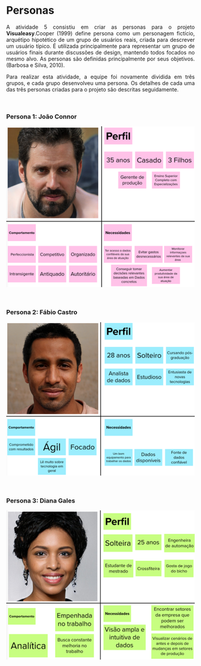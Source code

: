 # Personas

<p align="justify">A atividade 5 consistiu em criar as personas para o projeto <b>Visualeasy</b>.Cooper (1999) define persona como um personagem fictício, arquétipo hipotético de um grupo de usuários reais, criada para descrever um usuário típico. É utilizada principalmente para representar um grupo de usuários finais durante discussões de design, mantendo todos focados no mesmo alvo. As personas são definidas principalmente por seus objetivos. (Barbosa e Silva, 2010).</p>

<p align="justify">Para realizar esta atividade, a equipe foi novamente dividida em três grupos, e cada grupo desenvolveu uma persona. Os detalhes de cada uma das três personas criadas para o projeto são descritas seguidamente.</p>

<br>

### Persona 1: <b>João Connor</b>

![Persona João Connor](./persona1.png)

<br>

### Persona 2: <b>Fábio Castro</b>

![Persona Fábio Castro](./persona2.png)

<br>

### Persona 3: <b>Diana Gales</b>

![Persona Diana Gales](./persona3.png)